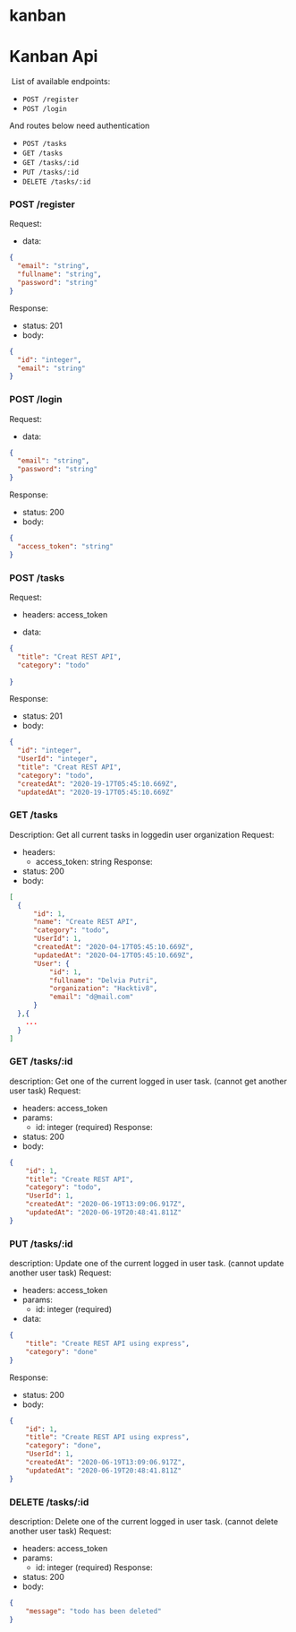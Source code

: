 # kanban

# Kanban Api
 
​
List of available endpoints:
​
- `POST /register`
- `POST /login`
 
And routes below need authentication
- `POST /tasks`
- `GET /tasks`
- `GET /tasks/:id`
- `PUT /tasks/:id`
- `DELETE /tasks/:id`
 
 
### POST /register
 
Request:
 
- data:
 
```json
{
  "email": "string",
  "fullname": "string",
  "password": "string"
}
```
 
Response:
 
- status: 201
- body:
  ​
 
```json
{
  "id": "integer",
  "email": "string"
}
```
 
### POST /login
 
Request:
 
- data:
 
```json
{
  "email": "string",
  "password": "string"
}
```
 
Response:
 
- status: 200
- body:
  ​
 
```json
{
  "access_token": "string"
}
```
 
### POST /tasks
Request:
 
- headers: access_token
 
- data:
 
```json
{
  "title": "Creat REST API",
  "category": "todo"
 
}
```
 
​Response:
 
- status: 201
- body:
  ​
 
```json
{
  "id": "integer",
  "UserId": "integer",
  "title": "Creat REST API",
  "category": "todo",
  "createdAt": "2020-19-17T05:45:10.669Z",
  "updatedAt": "2020-19-17T05:45:10.669Z"
```
### GET /tasks
Description: Get all current tasks in loggedin user organization 
Request:
- headers:
  - access_token: string
Response:
- status: 200
- body:
  ​
```json
[
  {
      "id": 1,
      "name": "Create REST API",
      "category": "todo",
      "UserId": 1,
      "createdAt": "2020-04-17T05:45:10.669Z",
      "updatedAt": "2020-04-17T05:45:10.669Z",
      "User": {
          "id": 1,
          "fullname": "Delvia Putri",
          "organization": "Hacktiv8",
          "email": "d@mail.com"
      }
  },{
    ...
  }
]
```
### GET /tasks/:id
description: 
  Get one of the current logged in user task. (cannot get another user task)
Request:
- headers: access_token
- params: 
  - id: integer (required)
Response:
- status: 200
- body:
```json
{
    "id": 1,
    "title": "Create REST API",
    "category": "todo",
    "UserId": 1,
    "createdAt": "2020-06-19T13:09:06.917Z",
    "updatedAt": "2020-06-19T20:48:41.811Z"
}
```
### PUT /tasks/:id
description: 
  Update one of the current logged in user task. (cannot update another user task)
Request:
- headers: access_token
- params: 
  - id: integer (required)
- data:
```json
{
    "title": "Create REST API using express",
    "category": "done"
}
```
Response:
- status: 200
- body:
  ​
```json
{
    "id": 1,
    "title": "Create REST API using express",
    "category": "done",
    "UserId": 1,
    "createdAt": "2020-06-19T13:09:06.917Z",
    "updatedAt": "2020-06-19T20:48:41.811Z"
}
```
### DELETE /tasks/:id
description: 
  Delete one of the current logged in user task. (cannot delete another user task)
Request:
- headers: access_token
- params: 
  - id: integer (required)
Response:
- status: 200
- body:
```json
{
    "message": "todo has been deleted"
}
```